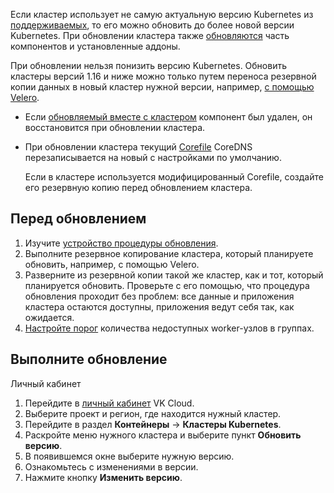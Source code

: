 Если кластер использует не самую актуальную версию Kubernetes из [поддерживаемых](../../concepts/versions/version-support/), то его можно обновить до более новой версии Kubernetes. При обновлении кластера также [обновляются](../../concepts/update/) часть компонентов и установленные аддоны.

При обновлении нельзя понизить версию Kubernetes. Обновить кластеры версий 1.16 и ниже можно только путем переноса резервной копии данных в новый кластер нужной версии, например, [с помощью Velero](../../use-cases/velero-backup).

<warn>

- Если [обновляемый вместе с кластером](../../concepts/update/) компонент был удален, он восстановится при обновлении кластера.

- При обновлении кластера текущий [Corefile](https://coredns.io/2017/07/23/corefile-explained/) CoreDNS перезаписывается на новый с настройками по умолчанию.

  Если в кластере используется модифицированный Corefile, создайте его резервную копию перед обновлением кластера.

</warn>

## Перед обновлением

1. Изучите [устройство процедуры обновления](../../concepts/update/).
1. Выполните резервное копирование кластера, который планируете обновить, например, с помощью Velero.
1. Разверните из резервной копии такой же кластер, как и тот, который планируется обновить. Проверьте с его помощью, что процедура обновления проходит без проблем: все данные и приложения кластера остаются доступны, приложения ведут себя так, как ожидается.
1. [Настройте порог](../manage-node-group#nastroit-parametry-obnovleniya) количества недоступных worker-узлов в группах.

## Выполните обновление

<tabs>
<tablist>
<tab>Личный кабинет</tab>
</tablist>
<tabpanel>

1. Перейдите в [личный кабинет](https://mcs.mail.ru/app/) VK Cloud.
1. Выберите проект и регион, где находится нужный кластер.
1. Перейдите в раздел **Контейнеры** → **Кластеры Kubernetes**.
1. Раскройте меню нужного кластера и выберите пункт **Обновить версию**.
1. В появившемся окне выберите нужную версию.
1. Ознакомьтесь с изменениями в версии.
1. Нажмите кнопку **Изменить версию**.

</tabpanel>
</tabs>
